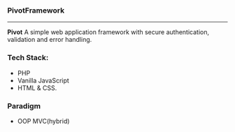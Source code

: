 ### PivotFramework

---
<b>Pivot</b>
A simple web application framework with secure authentication, validation and error handling.<br>

### Tech Stack:
- PHP
- Vanilla JavaScript
- HTML & CSS. <br>

### Paradigm
- OOP MVC(hybrid)
